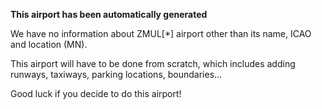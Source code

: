 **This airport has been automatically generated**

We have no information about ZMUL[*] airport other than its name, ICAO and location (MN).

This airport will have to be done from scratch, which includes adding runways, taxiways, parking locations, boundaries...

Good luck if you decide to do this airport!